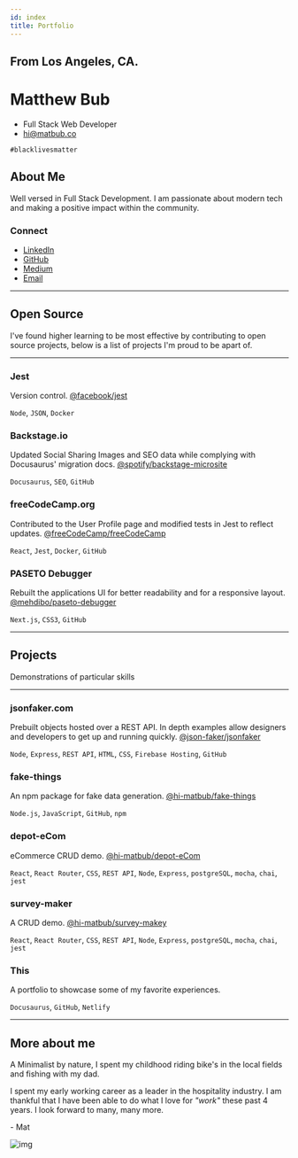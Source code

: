 ```yaml
---
id: index
title: Portfolio
---
```


## From Los Angeles, CA.

# Matthew Bub

- Full Stack Web Developer
- hi@matbub.co

`#blacklivesmatter`

## About Me

Well versed in Full Stack Development. I am passionate about modern tech and making a positive impact within the community.

### Connect

- [LinkedIn](https://www.linkedin.com/in/matbub/)
- [GitHub](https://github.com/hi-matbub)
- [Medium](https://medium.com/@6matbub)
- [Email](mailto:hi@matbub.co)

---

## Open Source

I've found higher learning to be most effective by contributing to open source projects, below is a list of projects I'm proud to be apart of.

---

### Jest

Version control. [@facebook/jest](https://github.com/facebook/jest)

`Node`, `JSON`, `Docker`

### Backstage.io

Updated Social Sharing Images and SEO data while complying with Docusaurus' migration docs. [@spotify/backstage-microsite](https://github.com/spotify/backstage-microsite)

`Docusaurus`, `SEO`, `GitHub`

### freeCodeCamp.org

Contributed to the User Profile page and modified tests in Jest to reflect updates. [@freeCodeCamp/freeCodeCamp](https://github.com/freeCodeCamp/freeCodeCamp)

`React`, `Jest`, `Docker`, `GitHub`

### PASETO Debugger

Rebuilt the applications UI for better readability and for a responsive layout. [@mehdibo/paseto-debugger](https://github.com/mehdibo/paseto-debugger)

`Next.js`, `CSS3`, `GitHub`

---

## Projects

Demonstrations of particular skills

---

### jsonfaker.com

Prebuilt objects hosted over a REST API. In depth examples allow designers and developers to get up and running quickly. [@json-faker/jsonfaker](https://github.com/json-faker/jsonfaker)

`Node`, `Express`, `REST API`, `HTML`, `CSS`, `Firebase Hosting`, `GitHub`

### fake-things

An npm package for fake data generation. [@hi-matbub/fake-things](https://github.com/hi-matbub/fake-things)

`Node.js`, `JavaScript`, `GitHub`, `npm`

### depot-eCom

eCommerce CRUD demo. [@hi-matbub/depot-eCom](https://github.com/hi-matbub/depot-eCom)

`React`, `React Router`, `CSS`, `REST API`, `Node`, `Express`, `postgreSQL`, `mocha`, `chai`, `jest`

### survey-maker

A CRUD demo. [@hi-matbub/survey-makey](https://github.com/hi-matbub/survey-makey)

`React`, `React Router`, `CSS`, `REST API`, `Node`, `Express`, `postgreSQL`, `mocha`, `chai`, `jest`

### This

A portfolio to showcase some of my favorite experiences.

`Docusaurus`, `GitHub`, `Netlify`

---

## More about me

A Minimalist by nature, I spent my childhood riding bike's in the local fields and fishing with my dad.

I spent my early working career as a leader in the hospitality industry. I am thankful that I have been able to do what I love for _"work"_ these past 4 years. I look forward to many, many more.

\- Mat

![img](../img/mat.png)
